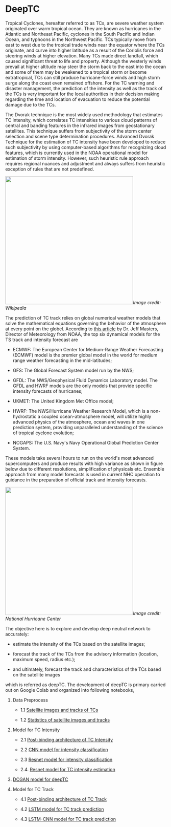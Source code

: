 # DeepTC

Tropical Cyclones, hereafter referred to as TCs, are severe weather system originated over warm tropical ocean. They are known as hurricanes in the Atlantic and Northeast Pacific, cyclones in the South Pacific and Indian Ocean, and typhoons in the Northwest Pacific. TCs typically move from east to west due to the tropical trade winds near the equator where the TCs originate, and curve into higher latitude as a result of the Coriolis force and steering winds at higher elevation. Many TCs made direct landfall, which caused significant threat to life and property. Although the westerly winds prevail at higher altitude may steer the storm back to the east into the ocean and some of them may be weakened to a tropical storm or become extratropical, TCs can still produce hurricane-force winds and high storm surge along the coast even remained offshore. For the TC warning and disaster management, the prediction of the intensity as well as the track of the TCs is very important for the local authorities in their decision making regarding the time and location of evacuation to reduce the potential damage due to the TCs.

The Dvorak technique is the most widely used methodology that estimates TC intensity, which correlates TC intensities to various cloud patterns of central and banding features in the infrared images from geostationary satellites. This technique suffers from subjectivity of the storm center selection and scene type determination procedures. Advanced Dvorak Technique for the estimation of TC intensity have been developed to reduce such subjectivity by using computer-based algorithms for recognizing cloud features, which is currently used in the NOAA operational model for estimation of storm intensity. However, such heuristic rule approach requires regional nuances and adjustment and always suffers from heuristic exception of rules that are not predefined. 

<img src="https://upload.wikimedia.org/wikipedia/commons/thumb/0/09/DvorakCDP1973.png/1280px-DvorakCDP1973.png" width="400"/>*Image credit: Wikipedia*

The prediction of TC track relies on global numerical weather models that solve the mathematical equations governing the behavior of the atmosphere at every point on the globel. According to [this article](https://www.wunderground.com/hurricane/models.asp) by Dr. Jeff Masters, Director of Meteorology from NOAA, the top six dynamical models for the TS track and intensity forecast are 

- ECMWF: The European Center for Medium-Range Weather Forecasting (ECMWF) model is the premier global model in the world for medium range weather forecasting in the mid-latitudes;
 
- GFS: The Global Forecast System model run by the NWS;
 
- GFDL: The NWS/Geophysical Fluid Dynamics Laboratory model. The GFDL and HWRF models are the only models that provide specific intensity forecasts of hurricanes;
 
- UKMET: The United Kingdom Met Office model;
 
- HWRF: The NWS/Hurricane Weather Research Model, which is a non-hydrostatic a coupled ocean-atmosphere model, will utilize highly advanced physics of the atmosphere, ocean and waves in one prediction system, providing unparalleled understanding of the science of tropical cyclone evolution;
 
- NOGAPS: The U.S. Navy's Navy Operational Global Prediction Center System. 
 
These models take several hours to run on the world's most advanced supercomputers and produce results with high variance as shown in figure below due to different resolutions, simplification of physicals etc. Ensemble approach from many model forecasts is used in current NHC operation to guidance in the preparation of official track and intensity forecasts. 

<img src="http://icons.wxug.com/hurricane/2011/2010_skill.png" width="400"/>*Image credit: National Hurricane Center*

The objective here is to explore and develop deep neutral network to accurately:

- estimate the intensity of the TCs based on the satellite images;

- forecast the track of the TCs from the advisory information (location, maximum speed, radius etc.);

- and ultimately, forecast the track and characteristics of the TCs based on the satellite images

which is referred as deepTC. The development of deepTC is primary carried out on Google Colab and organized into following notebooks,

1. Data Preprocess
   - 1.1 [Satellite images and tracks of TCs](https://github.com/aachen6/deepTC/blob/master/colab/deepTC_images_tracks_sync.ipynb/)

   - 1.2 [Statistics of satellite images and tracks](https://github.com/aachen6/deepTC/blob/master/colab/deepTC_images_tracks_stats.ipynb)

2. Model for TC Intensity
   - 2.1 [Post-binding architecture of TC Intensity](https://github.com/aachen6/deepTC/blob/master/colab/deepTC_net_intensity.ipynb)

   - 2.2 [CNN model for intensity classification](https://github.com/aachen6/deepTC/blob/master/colab/deepTC_cnn5_classification.ipynb)

   - 2.3 [Resnet model for intensity classification](https://github.com/aachen6/deepTC/blob/master/colab/deepTC_resnet_classification.ipynb)

   - 2.4. [Resnet model for TC intensity estimation](https://github.com/aachen6/deepTC/blob/master/colab/deepTC_resnet_intensity.ipynb)

3. [DCGAN model for deepTC](https://github.com/aachen6/deepTC/blob/master/colab/deepTC_dcgan.ipynb)

4. Model for TC Track
    - 4.1 [Post-binding architecture of TC Track](https://github.com/aachen6/deepTC/blob/master/colab/deepTC_net_track.ipynb)
    
    - 4.2 [LSTM model for TC track prediction](https://github.com/aachen6/deepTC/blob/master/colab/deepTC_lstm_track.ipynb)
 
    - 4.3 [LSTM-CNN model for TC track prediction](https://github.com/aachen6/deepTC/blob/master/colab/deepTC_lstmcnn_track.ipynb)
